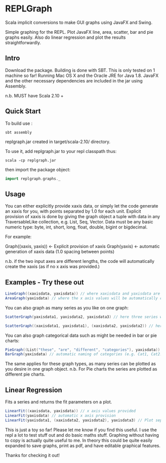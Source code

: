 # REPLGraph

Scala implicit conversions to make GUI graphs using JavaFX and Swing.

Simple graphing for the REPL. Plot JavaFX line, area, scatter, bar and pie graphs easily. Also do linear regression and plot the results straightforwardly. 

## Intro

Download the package. Building is done with SBT.
This is only tested on 1 machine so far! Running Mac OS X and the Oracle JRE for Java 1.8. JavaFX and the other necessary dependencies are included in the jar using Assembly.

n.b. MUST have Scala 2.10 +

## Quick Start

To build use :

```
sbt assembly
```

replgraph.jar created in target/scala-2.10/ directory.

To use it, add replgraph.jar to your repl classpath thus:

```
scala -cp replgraph.jar
```

then import the package object:

```scala
import replgraph.graphs._
```

## Usage

You can either explicitly provide xaxis data, or simply let the code generate an xaxis for you, with points separated by 1.0 for each unit. Explicit provision of xaxis is done by giving the graph object a tuple with data in any TraversableLike collection, e.g. List, Seq, Vector. Data must be any basic numeric type: byte, int, short, long, float, double, bigint or bigdecimal. 

For example:

Graph((xaxis, yaxis)) <- Explicit provision of xaxis
Graph(yaxis) <- automatic generation of xaxis data (1.0 spacing between points)

n.b. if the two input axes are different lengths, the code will automatically create the xaxis (as if no x axis was provided.)

## Examples - Try these out

```scala
LineGraph((xaxisdata, yaxisdata)) // where xaxisdata and yaxisdata are two lists, vectors or seq type objects. Can be different types).
AreaGraph(yaxisdata) // where the x axis values will be automatically created.
```

You can also graph as many series as you like on one graph:

```scala
ScatterGraph(yaxisdata1, yaxisdata2, yaxisdata3) // here three series will be plotted with automatically generated x axis values.

ScatterGraph((xaxisdata1, yaxisdata1), (xaxisdata2, yaxisdata2)) // here two series with x axis values provided will be plotted.
```

You can also graph categorical data such as might be needed in bar or pie charts:

```scala
PieGraph((List("these", "are", "different", "categories"), yaxisdata)) // Explicitly providing x axis categories
BarGraph(yaxisdata) // automatic naming of categories (e.g. Cat1, Cat2...Catn etc.)
```

The same applies for these graph types, as many series can be plotted as you desire in one graph object. n.b. For Pie charts the series are plotted as different pie charts.

## Linear Regression

Fits a series and returns the fit parameters on a plot.

```scala
LinearFit((xaxisdata, yaxisdata)) // x axis values provided
LinearFit(yaxisdata) // automatic x axis provision
LinearFit(yaxisdata1, (xaxisdata2, yaxisdata2), yaxisdata3) // Plot separate fits for (auto gen x, provided x, auto gen x) data series (=3 series)
```

This is just a toy so far! Please let me know if you find this useful. I use the repl a lot to test stuff out and do basic maths stuff. Graphing without having to copy is actually quite useful to me. In theory this could be quite easily expanded to save graphs, print as pdf, and have editable graphical features.

Thanks for checking it out!





